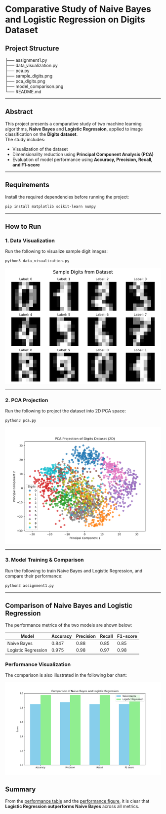 


# Comparative Study of Naive Bayes and Logistic Regression on Digits Dataset
##  Project Structure
├── assignment1.py          
├── data_visualization.py   
├── pca.py                  
├── sample_digits.png       
├── pca_digits.png         
├── model_comparison.png   
└── README.md              

---

##  Abstract
This project presents a comparative study of two machine learning algorithms, **Naive Bayes** and **Logistic Regression**, applied to image classification on the **Digits dataset**.  
The study includes:
- Visualization of the dataset  
- Dimensionality reduction using **Principal Component Analysis (PCA)**  
- Evaluation of model performance using **Accuracy, Precision, Recall, and F1-score**

---



##  Requirements
Install the required dependencies before running the project:

```bash
pip install matplotlib scikit-learn numpy
```
---
##  How to Run

### 1. Data Visualization
Run the following to visualize sample digit images:

```bash
python3 data_visualization.py
```

![Sample Digits](sample_digits.png)

---


### 2. PCA Projection

Run the following to project the dataset into 2D PCA space:

```bash
python3 pca.py
```

![PCA Digits](pca_digits.png)

---

### 3. Model Training & Comparison

Run the following to train Naive Bayes and Logistic Regression, and compare their performance:

```bash
python3 assignment1.py
```
---

##  Comparison of Naive Bayes and Logistic Regression

The performance metrics of the two models are shown below:

| Model               | Accuracy | Precision | Recall | F1-score |
|---------------------|----------|-----------|--------|----------|
| Naive Bayes         | 0.847    | 0.88      | 0.85   | 0.85     |
| Logistic Regression | 0.975    | 0.98      | 0.97   | 0.98     |



###  Performance Visualization
The comparison is also illustrated in the following bar chart:

![Model Comparison](model_comparison.png)

##  Summary

From the [performance table](#-comparison-of-naive-bayes-and-logistic-regression) and the [performance figure](#-performance-visualization), it is clear that **Logistic Regression outperforms Naive Bayes** across all metrics.


